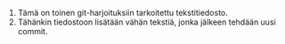 1. Tämä on toinen git-harjoituksiin tarkoitettu tekstitiedosto.
2. Tähänkin tiedostoon lisätään vähän tekstiä, jonka jälkeen tehdään uusi commit.
